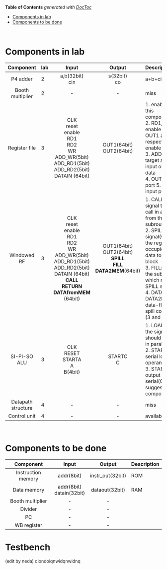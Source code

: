 <!-- START doctoc generated TOC please keep comment here to allow auto update -->
<!-- DON'T EDIT THIS SECTION, INSTEAD RE-RUN doctoc TO UPDATE -->
**Table of Contents**  *generated with [DocToc](https://github.com/thlorenz/doctoc)*

- [Components in lab](#components-in-lab)
- [Components to be done](#components-to-be-done)

<!-- END doctoc generated TOC please keep comment here to allow auto update -->
</br>

# Components in lab
| Component | lab | Input | Output | Description |
|:---:|:---|:---:|:---:|:---|
| P4 adder  | 2 | a,b(32bit) </br> cin | s(32bit) </br> co | a+b+cin=cout & s |
| Booth multiplier | 2 |-|-|miss|
| Register file | 3 |CLK </br> reset </br> enable </br> RD1 </br> RD2 </br> WR</br> ADD_WR(5bit) </br> ADD_RD1(5bit) </br> ADD_RD2(5bit) </br> DATAIN (64bit)|OUT1(64bit)</br> OUT2(64bit)|1. enable: enable this component(high)</br> 2. RD1,RD2,WR: enable read from OUT1 and OUT2 respectively and enable write</br> 3. ADD_xxx: the target address of input or output data</br> 4. OUTx: output port 5. DATAIN: input port|
| Windowed RF| 3 | CLK </br> reset </br> enable </br> RD1 </br> RD2 </br> WR</br> ADD_WR(5bit) </br> ADD_RD1(5bit) </br> ADD_RD2(5bit) </br> DATAIN (64bit) </br> **CALL** </br> **RETURN** </br> **DATAfromMEM** (64bit) | OUT1(64bit)</br> OUT2(64bit)</br> **SPILL** </br> **FILL** </br> **DATA2MEM**(64bit) |1. CALL,RETURN: signal that used to call in and quit out from the subroutine</br> 2. SPILL: overflow signal(when all the reg are occupied),transfer data to external block</br> 3. FILL: deal with the subroutine which raises the SPILL signal </br> 4. DATAfromMEM, DATA2MEM: the data-flow under spill condition</br>(3 and 4 not sure)|
| SI-PI-SO ALU | 3 | CLK</br> RESET</br> STARTA</br> A</br> B(4bit)</br> |STARTC</br> C| 1. LOADB: during the signal high B should be loaded in parallel(4 bits) </br> 2. STARTA: start serial load operand A </br> 3. STARTC: start output C in serial(Only sum)</br> suggest redo this component |
| Datapath structure | 4 |-|-|miss|
| Control unit| 4 |-|-|available|

</br>

# Components to be done

| Component | Input | Output | Description |
|:---:|:---:|:---:|:---|
| Instruction memory | addr(8bit) | instr_out(32bit) | ROM |
| Data memory | addr(8bit)</br> datain(32bit)|dataout(32bit)| RAM |
| Booth multiplier |-|-||
| Divider |-|-||
| PC |-|-||
| WB register |-|-||

# Testbench
(edit by neda)
qiondoiqnwidqnwidnq



